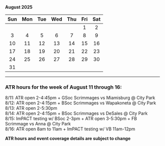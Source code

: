 **August 2025**

|Sun|Mon|Tue|Wed|Thu|Fri|Sat|
|:---:|:---:|:---:|:---:|:---:|:---:|:---:|
|   |   |   |   |   |1  |2  |
|3  |4  |5  |6  |7  |8  |9  |
|10 |11 |12 |13 |14 |15 |16 |
|17 |18 |19 |20 |21 |22 |23 |
|24 |25 |26 |27 |28 |29 |30 |
|31 |   |   |   |   |   |   |  

---  

### ATR hours for the week of August 11 through 16:  

8/11: ATR open 2-4:45pm + GSoc Scrimmages vs Miamisburg @ City Park  
8/12: ATR open 2-4:15pm + BSoc Scrimmages vs Wapakoneta @ City Park  
8/13: ATR open 2-5:30pm  
8/14: ATR open 2-4:15pm + BSoc Scrimmages vs DeSales @ City Park  
8/15: ImPACT testing w/ BSoc 2-3pm + ATR open 3-5:30pm + FB Scrimmage vs Anna @ City Park  
8/16: ATR open 8am to 11am + ImPACT testing w/ VB 11am-12pm  

**ATR hours and event coverage details are subject to change**  


